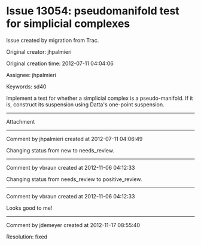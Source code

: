 # Issue 13054: pseudomanifold test for simplicial complexes

Issue created by migration from Trac.

Original creator: jhpalmieri

Original creation time: 2012-07-11 04:04:06

Assignee: jhpalmieri

Keywords: sd40

Implement a test for whether a simplicial complex is a pseudo-manifold. If it is, construct its suspension using Datta's one-point suspension.


---

Attachment


---

Comment by jhpalmieri created at 2012-07-11 04:06:49

Changing status from new to needs_review.


---

Comment by vbraun created at 2012-11-06 04:12:33

Changing status from needs_review to positive_review.


---

Comment by vbraun created at 2012-11-06 04:12:33

Looks good to me!


---

Comment by jdemeyer created at 2012-11-17 08:55:40

Resolution: fixed
